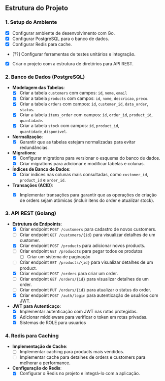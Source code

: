## **Estrutura do Projeto**

### **1. Setup do Ambiente**
- [X] Configurar ambiente de desenvolvimento com Go.
- [X] Configurar PostgreSQL para o banco de dados.
- [X] Configurar Redis para cache.
- [??] Configurar ferramentas de testes unitários e integração.
- [X] Criar o projeto com a estrutura de diretórios para API REST.

### **2. Banco de Dados (PostgreSQL)**

- **Modelagem das Tabelas**:
  - [X] Criar a tabela `customers` com campos: `id`, `nome`, `email`  
  - [X] Criar a tabela `products` com campos: `id`, `nome`, `descricao`, `preco`.
  - [X] Criar a tabela `orders` com campos: `id`, `customer_id`, `data_order`, `status`.
  - [X] Criar a tabela `itens_order` com campos: `id`, `order_id`, `product_id`, `quantidade`.
  - [X] Criar a tabela `stock` com campos: `id`, `product_id`, `quantidade_disponivel`.
  
- **Normalização**:
  - [X] Garantir que as tabelas estejam normalizadas para evitar redundâncias.
  
- **Migrations**:
  - [X] Configurar migrations para versionar o esquema do banco de dados.
  - [X] Criar migrations para adicionar e modificar tabelas e colunas.

- **Índices de Banco de Dados**:
  - [X] Criar índices nas colunas mais consultadas, como `customer_id`, `product_id` e `order_id`.

- **Transações (ACID)**:
  - [X] Implementar transações para garantir que as operações de criação de orders sejam atômicas (incluir itens do order e atualizar stock).

  
### **3. API REST (Golang)**

- **Estrutura de Endpoints**:
  - [X] Criar endpoint `POST /customers` para cadastro de novos customers.
  - [ ] Criar endpoint `GET /customers/{id}` para visualizar detalhes de um customer.
  - [X] Criar endpoint `POST /products` para adicionar novos products.
  - [ ] Criar endpoint `GET /produccts` para pegar todos os produtos
      - [ ] Criar um sistema de paginação  
  - [ ] Criar endpoint `GET /products/{id}` para visualizar detalhes de um product.
  - [X] Criar endpoint `POST /orders` para criar um order.
  - [ ] Criar endpoint `GET /orders/{id}` para visualizar detalhes de um order.
  - [ ] Criar endpoint `PUT /orders/{id}` para atualizar o status do order.
  - [X] Criar endpoint `POST /auth/login` para autenticação de usuários com JWT.

- **JWT para Autenticaço**:
  - [X] Implementar autenticação com JWT nas rotas protegidas.
  - [X] Adicionar middleware para verificar o token em rotas privadas.
  - [X] Sistemas de ROLE para usuarios

### **4. Redis para Caching**

- **Implementação de Cache**:
  - [ ] Implementar caching para products mais vendidos.
  - [ ] Implementar cache para detalhes de orders e customers para melhorar a performance.

- **Configuração do Redis**:
  - [X] Configurar o Redis no projeto e integrá-lo com a aplicação.

